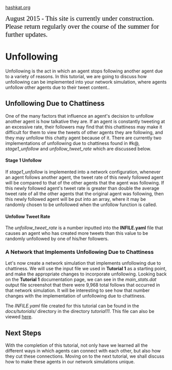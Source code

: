 [hashkat.org](http://hashkat.org)

<span style="color:black; font-family:Georgia; font-size:1.5em;">August 2015 - This site is currently under construction. Please return regularly over the course of the summer for further updates. </span>

# Unfollowing

Unfollowing is the act in which an agent stops following another agent due to a variety of reasons. In this tutorial, we are going to discuss how unfollowing can be implemented into your network simulation, where agents unfollow other agents due to their tweet content..

## Unfollowing Due to Chattiness

One of the many factors that influence an agent's decision to unfollow another agent is how talkative they are. If an agent is constantly tweeting at an excessive rate, their followers may find that this chattiness may make it difficult for them to view the tweets of other agents they are following, and they may unfollow this chatty agent because of it. There are currently two implementations of unfollowing due to chattiness found in #k@, *stage1_unfollow* and *unfollow_tweet_rate* which are discussed below.

#### Stage 1 Unfollow

If *stage1_unfollow* is implemented into a network configuration, whenever an agent follows another agent, the tweet rate of this newly followed agent will be compared to that of the other agents that the agent was following. If this newly followed agent's tweet rate is greater than double the average tweet rate of all the other agents that the original agent was following, then this newly followed agent will be put into an array, where it may be randomly chosen to be unfollowed when the unfollow function is called.

#### Unfollow Tweet Rate

The *unfollow_tweet_rate* is a number inputted into the **INFILE.yaml** file that causes an agent who has created more tweets than this value to be randomly unfollowed by one of his/her followers.

### A Network that Implements Unfollowing Due to Chattiness

Let's now create a network simulation that implements unfollowing due to chattiness. We will use the input file we used in **Tutorial 1** as a starting point, and make the appropriate changes to incorporate unfollowing. Looking back on the **Tutorial 1** documentation page, we can see in the *main_stats.dat* output file screenshot that there were 9,968 total follows that occurred in that network simulation. It will be interesting to see how that number changes with the implementation of unfollowing due to chattiness.

The *INFILE.yaml* file created for this tutorial can be found in the *docs/tutorials/* directory in the directory *tutorial11*. This file can also be viewed [here](https://github.com/hashkat/hashkat/blob/master/docs/tutorial_input_files/tutorial11/INFILE.yaml).



## Next Steps

With the completion of this tutorial, not only have we learned all the different ways in which agents can connect with each other, but also how they cut these connections. Moving on to the next tutorial, we shall discuss how to make these agents in our network simulations unique.